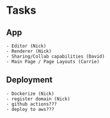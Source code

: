 # Tasks

## App
    - Editor (Nick)
    - Renderer (Nick)
    - Sharing/Collab capabilities (David)
    - Main Page / Page Layouts (Carrie)

## Deployment
    - Dockerize (Nick)
    - register domain (Nick)
    - github actions???
    - deploy to aws???
